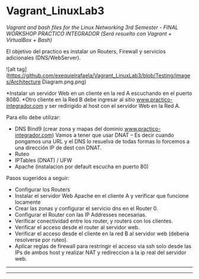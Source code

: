 # Vagrant_LinuxLab3

*_Vagrant and bash files for the Linux Networking 3rd Semester -  FINAL WORKSHOP_*
*PRACTICO INTEGRADOR (Será resuelto con Vagrant + VirtualBox + Bash)*

El objetivo del practico es instalar un Routers, Firewall y servicios adicionales (DNS/WebServer).

![alt tag](https://github.com/exequielrafaela/Vagrant_LinuxLab3/blob/Testing/images/Architecture Diagram.png.png)

*Instalar un servidor Web en un cliente en la red A escuchando en el puerto 8080.
*Otro cliente en la Red B debe ingresar al sitio www.practico-integrador.com y ser redirigido al host con el servidor Web en la Red A.

Para ello debe utilizar:
* DNS Bind9 (crear zona y mapas del dominio www.practico-integrador.com)
Vamos a tener que usar DNAT – Es decir cuando pongamos una URL y el DNS lo resuelva de todas formas lo forcemos a una dirección  IP de dest con DNAT.
* Ruteo
* IPTables (DNAT) / UFW
* Apache (instalacion por default escucha en puerto 80)

Pasos sugeridos a seguir:
* Configurar los Routers
* Instalar el servidor Web Apache en el cliente A y verificar que funcione locamente
* Crear las zonas y configurar el servicio dns en el Router 0.
* Configurar el Router con las IP Addresses necesarias.
* Verificar conectividad entre los router, y routers con los clientes.
* Verificar el acceso desde el router al servidor web.
* Verificar el acceso desde el cliente en la red B al servidor web (deberia resolverse por ruteo).
* Aplicar reglas de firewall para restringir el acceso via ssh solo desde las IPs de ambos host y realizar NAT y redireccion a la ip real del servidor web.

____________________________________________________________
____________________________________________________________


